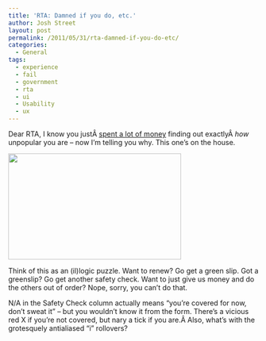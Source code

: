 ```yaml
---
title: 'RTA: Damned if you do, etc.'
author: Josh Street
layout: post
permalink: /2011/05/31/rta-damned-if-you-do-etc/
categories:
  - General
tags:
  - experience
  - fail
  - government
  - rta
  - ui
  - Usability
  - ux
---
```

Dear RTA, I know you justÂ [spent a lot of money][1] finding out exactlyÂ *how* unpopular you are &#8211; now I&#8217;m telling you why. This one&#8217;s on the house.

<img class="alignnone size-full wp-image-1699" title="RTA renewal/Greenslip/Safety check" src="http://josh.st/blog/wp-content//2011/05/Screen-shot-2011-05-31-at-2.09.43-PM.png" alt="" width="348" height="214" />

Think of this as an (il)logic puzzle. Want to renew? Go get a green slip. Got a greenslip? Go get another safety check. Want to just give us money and do the others out of order? Nope, sorry, you can&#8217;t do that.

N/A in the Safety Check column actually means &#8220;you&#8217;re covered for now, don&#8217;t sweat it&#8221; &#8211; but you wouldn&#8217;t know it from the form. There&#8217;s a vicious red X if you&#8217;re not covered, but nary a tick if you are.Â Also, what&#8217;s with the grotesquely antialiased &#8220;i&#8221; rollovers?

 [1]: http://smh.drive.com.au/motor-news/hands-up-all-those-who-love-the-rta-20110526-1f6hu.html